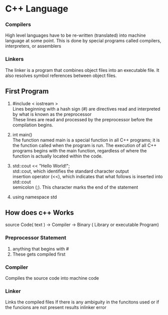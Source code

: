 # C++ Language 

### Compilers
High level languages have to be re-written (translated) into machine language at some point. This is done by special programs called compilers, interpreters, or assemblers

### Linkers
The linker is a program that combines object files into an executable file. It also resolves symbol references between object files.

## First Program 
1. #include < iostream >  
Lines beginning with a hash sign (#) are directives read and interpreted by what is known as the preprocessor    
These lines are read and processed by the preprocessor before the compilation begins.
2. int main()  
The function named main is a special function in all C++ programs; it is the function called when the program is run. The execution of all C++ programs begins with the main function, regardless of where the function is actually located within the code.

3.  std::cout << "Hello World!";  
 std::cout, which identifies the standard character output  
 insertion operator (<<), which indicates that what follows is inserted into std::cout  
 semicolon (;). This character marks the end of the statement

4. using namespace std  

## How does c++ Works  
source Code( text ) -> Compiler -> Binary ( Library or executable Program)  
### Preprocessor Statement  
1. anything that begins with #
2. These gets compiled first 

### Compiler
Compiles the source code into machine code 

### Linker 
Links the compiled files 
If there is any ambiguity in the funcitons used or if the funcions are not present results inlinker error

